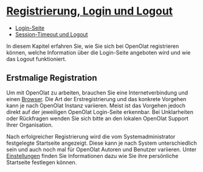 #  [Registrierung, Login und Logout](Registrierung,+Login+und+Logout.html)

  * [Login-Seite](Login-Seite.html)
  * [Session-Timeout und Logout](Session-Timeout+und+Logout.html)

  

In diesem Kapitel erfahren Sie, wie Sie sich bei OpenOlat registrieren können,
welche Information über die Login-Seite angeboten wird und wie das Logout
funktioniert.

## Erstmalige Registration

Um mit OpenOlat zu arbeiten, brauchen Sie eine Internetverbindung und einen
[Browser](Login-Seite.html#Login-Seite-login_browsercheck). Die Art der
Erstregistrierung und das konkrete Vorgehen kann je nach OpenOlat Instanz
variieren. Meist ist das Vorgehen jedoch direkt auf der jeweiligen OpenOlat
Login-Seite erkennbar. Bei Unklarheiten oder Rückfragen wenden Sie sich bitte
an den lokalen OpenOlat Support Ihrer Organisation.

Nach erfolgreicher Registrierung wird die vom Systemadministrator festgelegte
Startseite angezeigt. Diese kann je nach System unterschiedlich sein und auch
noch mal für OpenOlat Autoren und Benutzer variieren. Unter
[Einstellungen](Konfiguration.html#Konfiguration-_einstellungen) finden Sie
Informationen dazu wie Sie ihre persönliche Startseite festlegen können.

